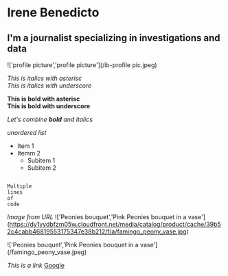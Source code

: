 # Irene Benedicto
## I'm a journalist specializing in investigations and data

!['profile picture','profile picture'](/ib-profile pic.jpeg)




*This is italics with asterisc* <br>
_This is italics with underscore_


**This is bold with asterisc** <br>
__This is bold with underscore__

_Let's combine **bold** and italics_

*unordered list*
* Item 1
* Itemm 2
  * Subitem 1
  * Subitem 2

```

Multiple
lines
of
code

```

*Image from URL*
!['Peonies bouquet','Pink Peonies bouquet in a vase']
(https://dy1yydbfzm05w.cloudfront.net/media/catalog/product/cache/39b52c4cabb46819553175347e38b212/f/a/famingo_peony_vase.jpg)

!['Peonies bouquet','Pink Peonies bouquet in a vase'] (/famingo_peony_vase.jpeg)

*This is a link*
[Google](http://www.google.com/)



